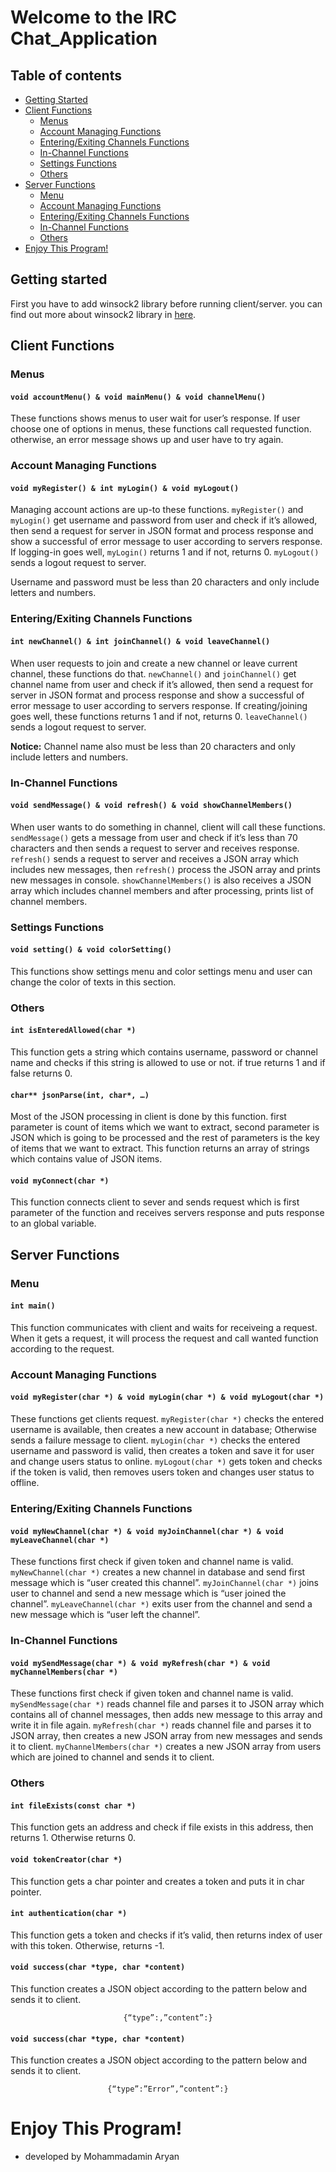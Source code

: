 
# Welcome to the IRC Chat_Application
## Table of contents
* [Getting Started](#getting-started)
* [Client Functions](#client-functions)
  * [Menus](#menus)
  * [Account Managing Functions](#account-managing-functions)
  * [Entering/Exiting Channels Functions](#entering-or-exiting-channels-functions)
  * [In-Channel Functions](#in-channel-functions)
  * [Settings Functions](#settings-functions)
  * [Others](#others)
 * [Server Functions](#server-functions)
   * [Menu](#menu)
    * [Account Managing Functions](#server-account-managing-functions)
   * [Entering/Exiting Channels Functions](#server-entering-or-exiting-channels-functions)
   * [In-Channel Functions](#server-in-channel-functions)
   * [Others](#server-others)
  * [Enjoy This Program!](#enjoy-this-program)

## Getting started
First you have to add winsock2 library before running client/server. you can find out more about winsock2 library in [here](https://docs.microsoft.com/en-us/windows/win32/api/winsock2/).
## Client Functions

### Menus

#### `void accountMenu() & void mainMenu() & void channelMenu()`
These functions shows menus to user wait for user’s response. If user choose one of options in menus, these functions call requested function. otherwise, an error message shows up and user have to try again.

### Account Managing Functions

#### `void myRegister() & int myLogin() & void myLogout()`

Managing account actions are up-to these functions. `myRegister()` and `myLogin()` get username and password from user and check if it’s allowed, then send a request for server in JSON format and process response and show a successful of error message to user according to servers response. If logging-in goes well, `myLogin()` returns 1 and if not, returns 0. `myLogout()` sends a logout request to server.

Username and password must be less than 20 characters and only include letters and numbers.

<h3 id="entering-or-exiting-channels-functions">Entering/Exiting Channels Functions</h3>

#### `int newChannel() & int joinChannel() & void leaveChannel()`

When user requests to join and create a new channel or leave current channel, these functions do that. `newChannel()` and `joinChannel()` get channel name from user and check if it’s allowed, then send a request for server in JSON format and process response and show a successful of error message to user according to servers response. If creating/joining goes well, these functions returns 1 and if not, returns 0. `leaveChannel()` sends a logout request to server.

**Notice:** Channel name also must be less than 20 characters and only include letters and numbers.
### In-Channel Functions

#### `void sendMessage() & void refresh() & void showChannelMembers()`

When user wants to do something in channel, client will call these functions. `sendMessage()` gets a message from user and check if it’s less than 70 characters and then sends a request to server and receives response. `refresh()` sends a request to server and receives a JSON array which includes new messages, then `refresh()` process the JSON array and prints new messages in console. `showChannelMembers()` is also receives a JSON array which includes channel members and after processing, prints list of channel members.

### Settings Functions

#### `void setting() & void colorSetting()`

This functions show settings menu and color settings menu and user can change the color of texts in this section.
### Others

#### `int isEnteredAllowed(char *)`

This function gets a string which contains username, password or channel name and checks if this string is allowed to use or not. if true returns 1 and if false returns 0.

#### `char** jsonParse(int, char*, …)`

Most of the JSON processing in client is done by this function. first parameter is count of items which we want to extract, second parameter is JSON which is going to be processed and the rest of parameters is the key of items that we want to extract. This function returns an array of strings which contains value of JSON items.

#### `void myConnect(char *)`

This function connects client to sever and sends request which is first parameter of the function and receives servers response and puts response to an global variable.
## Server Functions

### Menu

#### `int main()`

This function communicates with client and waits for receiveing a request. When it gets a request, it will process the request and call wanted function according to the request.

<h3 id="server-account-managing-functions">Account Managing Functions</h3>

#### `void myRegister(char *) & void myLogin(char *) & void myLogout(char *)`

These functions get clients request. `myRegister(char *)` checks the entered username is available, then creates a new account in database; Otherwise sends a failure message to client. `myLogin(char *)` checks the entered username and password is valid, then creates a token and save it for user and change users status to online. `myLogout(char *)` gets token and checks if the token is valid, then removes users token and changes user status to offline.

<h3 id="server-entering-or-exiting-channels-functions">Entering/Exiting Channels Functions</h3>

#### `void myNewChannel(char *) & void myJoinChannel(char *) & void myLeaveChannel(char *)`

These functions first check if given token and channel name is valid. `myNewChannel(char *)` creates a new channel in database and send first message which is “user created this channel”. `myJoinChannel(char *)` joins user to channel and send a new message which is “user joined the channel”. `myLeaveChannel(char *)` exits user from the channel and send a new message which is “user left the channel”.

<h3 id="server-in-channel-functions">In-Channel Functions</h3>

#### `void mySendMessage(char *) & void myRefresh(char *) & void myChannelMembers(char *)`

These functions first check if given token and channel name is valid. `mySendMessage(char *)` reads channel file and parses it to JSON array which contains all of channel messages, then adds new message to this array and write it in file again. `myRefresh(char *)` reads channel file and parses it to JSON array, then creates a new JSON array from new messages and sends it to client. `myChannelMembers(char *)` creates a new JSON array from users which are joined to channel and sends it to client.

<h3 id="server-others">Others</h3>

#### `int fileExists(const char *)`

This function gets an address and check if file exists in this address, then returns 1. Otherwise returns 0.

#### `void tokenCreator(char *)`

This function gets a char pointer and creates a token and puts it in char pointer.

#### `int authentication(char *)`

This function gets a token and checks if it’s valid, then returns index of user with this token. Otherwise, returns -1.

#### `void success(char *type, char *content)`

This function creates a JSON object according to the pattern below and sends it to client.

<p align=center><code>{“type”:<type>,”content”:<content>}</code></p>

#### `void success(char *type, char *content)`

This function creates a JSON object according to the pattern below and sends it to client.

<p align=center><code>{“type”:”Error”,”content”:<content>}</code></p>

# Enjoy This Program!

- developed by Mohammadamin Aryan